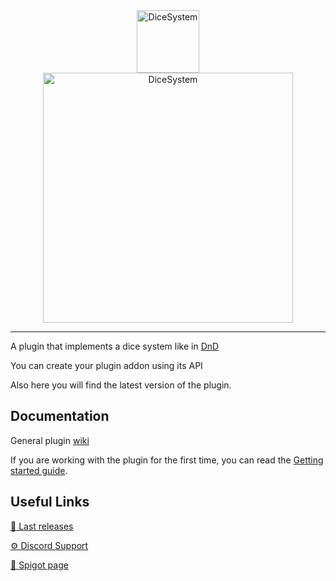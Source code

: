 <div align="center" >
    <div><img src="https://i.ibb.co/wcnn3f9/role-playing.png" alt="DiceSystem" width="100"/></div>
    <div><img src="https://see.fontimg.com/api/renderfont4/x39Bq/eyJyIjoiZnMiLCJoIjo4MSwidyI6MTI1MCwiZnMiOjY1LCJmZ2MiOiIjMDAwMDAwIiwiYmdjIjoiI0ZGRkZGRiIsInQiOjF9/RGljZSBTeXN0ZW0/dicegamedemo.png" alt="DiceSystem" width="400"></div>
</div>

___
A plugin that implements a dice system like in [DnD](https://dnddice.com/)

You can create your plugin addon using its API

Also here you will find the latest version of the plugin.

## Documentation
General plugin [wiki](https://github.com/TheDiVaZo/DiceSystem/wiki)

If you are working with the plugin for the first time, you can read the [Getting started guide](https://github.com/TheDiVaZo/DiceSystem/wiki).

## Useful Links
[📁 Last releases](https://github.com/TheDiVaZo/DiceSystem/releases)

[⚙ Discord Support](https://discord.gg/63HsJutrxs)

[📁 Spigot page](https://google.com)